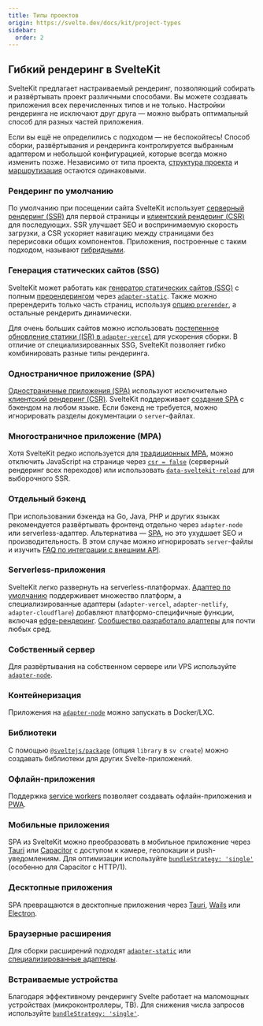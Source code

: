 ```yaml
---
title: Типы проектов
origin: https://svelte.dev/docs/kit/project-types
sidebar:
  order: 2
---
```


## Гибкий рендеринг в SvelteKit

SvelteKit предлагает настраиваемый рендеринг, позволяющий собирать и развёртывать проект различными способами. Вы можете создавать приложения всех перечисленных типов и не только. Настройки рендеринга не исключают друг друга — можно выбрать оптимальный способ для разных частей приложения.

Если вы ещё не определились с подходом — не беспокойтесь! Способ сборки, развёртывания и рендеринга контролируется выбранным адаптером и небольшой конфигурацией, которые всегда можно изменить позже. Независимо от типа проекта, [структура проекта](/kit/getting-started/project-structure) и [маршрутизация](https://svelte.dev/docs/kit/glossary#Routing) остаются одинаковыми.

### Рендеринг по умолчанию

По умолчанию при посещении сайта SvelteKit использует [серверный рендеринг (SSR)](https://svelte.dev/docs/kit/glossary#SSR) для первой страницы и [клиентский рендеринг (CSR)](https://svelte.dev/docs/kit/glossary#CSR) для последующих. SSR улучшает SEO и воспринимаемую скорость загрузки, а CSR ускоряет навигацию между страницами без перерисовки общих компонентов. Приложения, построенные с таким подходом, называют [гибридными](https://www.youtube.com/watch?v=860d8usGC0o).

### Генерация статических сайтов (SSG)

SvelteKit может работать как [генератор статических сайтов (SSG)](https://svelte.dev/docs/kit/glossary#SSG) с полным [пререндерингом](https://svelte.dev/docs/kit/glossary#Prerendering) через [`adapter-static`](adapter-static). Также можно пререндерить только часть страниц, используя [опцию `prerender`](page-options#prerender), а остальные рендерить динамически.

Для очень больших сайтов можно использовать [постепенное обновление статики (ISR) в `adapter-vercel`](https://svelte.dev/docs/kit/adapter-vercel#Incremental-Static-Regeneration) для ускорения сборки. В отличие от специализированных SSG, SvelteKit позволяет гибко комбинировать разные типы рендеринга.

### Одностраничное приложение (SPA)

[Одностраничные приложения (SPA)](https://svelte.dev/docs/kit/glossary#SPA) используют исключительно [клиентский рендеринг (CSR)](https://svelte.dev/docs/kit/https://svelte.dev/docs/kit/glossary#CSR). SvelteKit поддерживает [создание SPA](single-page-apps) с бэкендом на любом языке. Если бэкенд не требуется, можно игнорировать разделы документации о `server`-файлах.

### Многостраничное приложение (MPA)

Хотя SvelteKit редко используется для [традиционных MPA](https://svelte.dev/docs/kit/glossary#MPA), можно отключить JavaScript на странице через [`csr = false`](/kit/core-concepts/page-options#csr) (серверный рендеринг всех переходов) или использовать [`data-sveltekit-reload`](https://svelte.dev/docs/kit/link-options#data-sveltekit-reload) для выборочного SSR.

### Отдельный бэкенд

При использовании бэкенда на Go, Java, PHP и других языках рекомендуется развёртывать фронтенд отдельно через `adapter-node` или serverless-адаптер. Альтернатива — [SPA](https://svelte.dev/docs/kit/single-page-apps), но это ухудшает SEO и производительность. В этом случае можно игнорировать `server`-файлы и изучить [FAQ по интеграции с внешним API](https://svelte.dev/docs/kit/faq#How-do-I-use-a-different-backend-API-server).

### Serverless-приложения

SvelteKit легко развернуть на serverless-платформах. [Адаптер по умолчанию](https://svelte.dev/docs/kit/adapter-auto) поддерживает множество платформ, а специализированные адаптеры (`adapter-vercel`, `adapter-netlify`, `adapter-cloudflare`) добавляют платформо-специфичные функции, включая [edge-рендеринг](https://svelte.dev/docs/kit/glossary#Edge). [Сообщество разработало адаптеры](https://sveltesociety.dev/packages?category=sveltekit-adapters) для почти любых сред.

### Собственный сервер

Для развёртывания на собственном сервере или VPS используйте [`adapter-node`](https://svelte.dev/docs/kit/adapter-node).

### Контейнеризация

Приложения на [`adapter-node`](https://svelte.dev/docs/kit/adapter-node) можно запускать в Docker/LXC.

### Библиотеки

С помощью [`@sveltejs/package`](https://svelte.dev/docs/kit/packaging) (опция `library` в `sv create`) можно создавать библиотеки для других Svelte-приложений.

### Офлайн-приложения

Поддержка [service workers](https://svelte.dev/docs/kit/service-workers) позволяет создавать офлайн-приложения и [PWA](https://svelte.dev/docs/kit/glossary#PWA).

### Мобильные приложения

SPA из SvelteKit можно преобразовать в мобильное приложение через [Tauri](https://v2.tauri.app/start/frontend/sveltekit/) или [Capacitor](https://capacitorjs.com/solution/svelte) с доступом к камере, геолокации и push-уведомлениям. Для оптимизации используйте [`bundleStrategy: 'single'`](https://svelte.dev/docs/kit/configuration#output) (особенно для Capacitor с HTTP/1).

### Десктопные приложения

SPA превращаются в десктопные приложения через [Tauri](https://v2.tauri.app/start/frontend/sveltekit/), [Wails](https://wails.io/docs/guides/sveltekit/) или [Electron](https://www.electronjs.org/).

### Браузерные расширения

Для сборки расширений подходят [`adapter-static`](https://svelte.dev/docs/kit/adapter-static) или [специализированные адаптеры](https://sveltesociety.dev/packages?category=sveltekit-adapters).

### Встраиваемые устройства

Благодаря эффективному рендерингу Svelte работает на маломощных устройствах (микроконтроллеры, ТВ). Для снижения числа запросов используйте [`bundleStrategy: 'single'`](https://svelte.dev/docs/kit/configuration#output).
